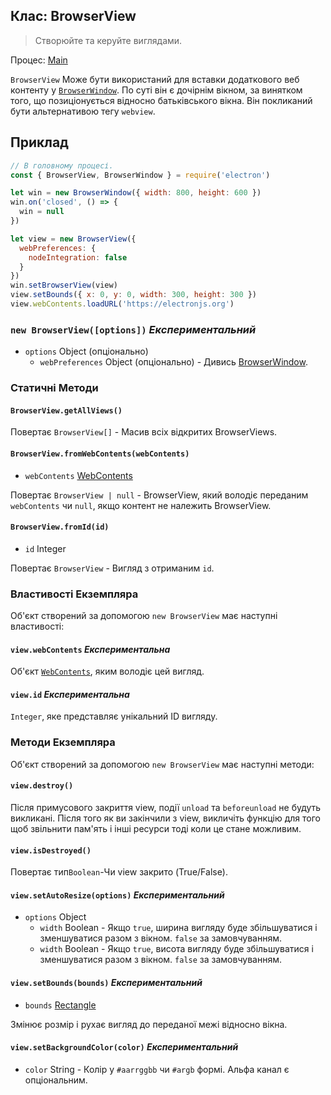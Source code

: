 ## Клас: BrowserView

> Створюйте та керуйте виглядами.

Процес: [Main](../glossary.md#main-process)

`BrowserView` Може бути використаний для вставки додаткового веб контенту у [`BrowserWindow`](browser-window.md). По cуті він є дочірнім вікном, за винятком того, що позиціонується відносно батьківського вікна. Він покликаний бути альтернативою тегу `webview`.

## Приклад

```javascript
// В головному процесі.
const { BrowserView, BrowserWindow } = require('electron')

let win = new BrowserWindow({ width: 800, height: 600 })
win.on('closed', () => {
  win = null
})

let view = new BrowserView({
  webPreferences: {
    nodeIntegration: false
  }
})
win.setBrowserView(view)
view.setBounds({ x: 0, y: 0, width: 300, height: 300 })
view.webContents.loadURL('https://electronjs.org')
```

### `new BrowserView([options])` *Експериментальний*

* `options` Object (опціонально) 
  * `webPreferences` Object (опціонально) - Дивись [BrowserWindow](browser-window.md).

### Статичні Методи

#### `BrowserView.getAllViews()`

Повертає `BrowserView[]` - Масив всіх відкритих BrowserViews.

#### `BrowserView.fromWebContents(webContents)`

* `webContents` [WebContents](web-contents.md)

Повертає `BrowserView | null` - BrowserView, який володіє переданим `webContents` чи `null`, якщо контент не належить BrowserView.

#### `BrowserView.fromId(id)`

* `id` Integer

Повертає `BrowserView` - Вигляд з отриманим `id`.

### Властивості Екземпляра

Об'єкт створений за допомогою `new BrowserView` має наступні властивості:

#### `view.webContents` *Експериментальна*

Об'єкт [`WebContents`](web-contents.md), яким володіє цей вигляд.

#### `view.id` *Експериментальна*

`Integer`, яке представляє унікальний ID вигляду.

### Методи Екземпляра

Об'єкт створений за допомогою `new BrowserView` має наступні методи:

#### `view.destroy()`

Після примусового закриття view, події `unload` та `beforeunload` не будуть викликані. Після того як ви закінчили з view, викличіть функцію для того щоб звільнити пам'ять і інші ресурси тоді коли це стане можливим.

#### `view.isDestroyed()`

Повертає тип`Boolean`-Чи view закрито (True/False).

#### `view.setAutoResize(options)` *Експериментальний*

* `options` Object 
  * `width` Boolean - Якщо `true`, ширина вигляду буде збільшуватися і зменшуватися разом з вікном. `false` за замовчуванням.
  * `width` Boolean - Якщо `true`, висота вигляду буде збільшуватися і зменшуватися разом з вікном. `false` за замовчуванням.

#### `view.setBounds(bounds)` *Експериментальний*

* `bounds` [Rectangle](structures/rectangle.md)

Змінює розмір і рухає вигляд до переданої межі відносно вікна.

#### `view.setBackgroundColor(color)` *Експериментальний*

* `color` String - Колір у `#aarrggbb` чи `#argb` формі. Альфа канал є опціональним.